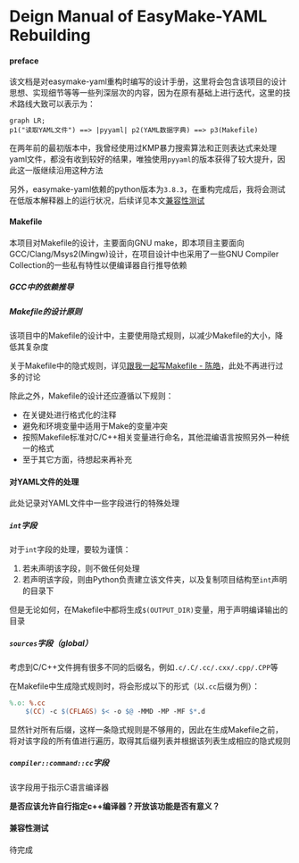 # Deign Manual of EasyMake-YAML Rebuilding

#### preface
该文档是对easymake-yaml重构时编写的设计手册，这里将会包含该项目的设计思想、实现细节等等一些列深层次的内容，因为在原有基础上进行迭代，这里的技术路线大致可以表示为：
```mermaid
graph LR;
p1("读取YAML文件") ==> |pyyaml| p2(YAML数据字典) ==> p3(Makefile)
```

在两年前的最初版本中，我曾经使用过KMP暴力搜索算法和正则表达式来处理yaml文件，都没有收到较好的结果，唯独使用`pyyaml`的版本获得了较大提升，因此这一版继续沿用这种方法

另外，easymake-yaml依赖的python版本为`3.8.3`，在重构完成后，我将会测试在低版本解释器上的运行状况，后续详见本文[兼容性测试](#兼容性测试)

#### Makefile
本项目对Makefile的设计，主要面向GNU make，即本项目主要面向GCC/Clang/Msys2(Mingw)设计，在项目设计中也采用了一些GNU Compiler Collection的一些私有特性以便编译器自行推导依赖

##### GCC中的依赖推导
##### Makefile的设计原则
该项目中的Makefile的设计中，主要使用隐式规则，以减少Makefile的大小，降低其复杂度

关于Makefile中的隐式规则，详见[跟我一起写Makefile - 陈皓](https://seisman.github.io/how-to-write-makefile/overview.html)，此处不再进行过多的讨论

除此之外，Makefile的设计还应遵循以下规则：
+ 在关键处进行格式化的注释
+ 避免和环境变量中适用于Make的变量冲突
+ 按照Makefile标准对C/C++相关变量进行命名，其他混编语言按照另外一种统一的格式
+ 至于其它方面，待想起来再补充

#### 对YAML文件的处理

此处记录对YAML文件中一些字段进行的特殊处理

##### `int`字段
对于`int`字段的处理，要较为谨慎：
1. 若未声明该字段，则不做任何处理
2. 若声明该字段，则由Python负责建立该文件夹，以及复制项目结构至`int`声明的目录下

但是无论如何，在Makefile中都将生成`$(OUTPUT_DIR)`变量，用于声明编译输出的目录

##### `sources`字段（global）
考虑到C/C++文件拥有很多不同的后缀名，例如`.c/.C/.cc/.cxx/.cpp/.CPP`等

在Makefile中生成隐式规则时，将会形成以下的形式（以`.cc`后缀为例）：
```makefile
%.o: %.cc
	$(CC) -c $(CFLAGS) $< -o $@ -MMD -MP -MF $*.d 
```

显然针对所有后缀，这样一条隐式规则是不够用的，因此在生成Makefile之前，将对该字段的所有值进行遍历，取得其后缀列表并根据该列表生成相应的隐式规则

##### `compiler::command::cc`字段
该字段用于指示C语言编译器

**是否应该允许自行指定c++编译器？开放该功能是否有意义？**


#### 兼容性测试
待完成